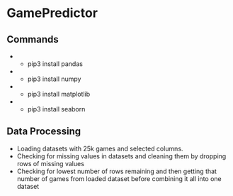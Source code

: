 # GamePredictor

## Commands
* - pip3 install pandas
* - pip3 install numpy
* - pip3 install matplotlib
* - pip3 install seaborn


## Data Processing
-  Loading datasets with 25k games and selected columns.
-  Checking for missing values in datasets and cleaning them by dropping rows of missing values
-  Checking for lowest number of rows remaining and then getting that number of games from loaded dataset before combining it all into one dataset
